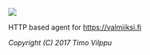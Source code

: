 
<a href="https://travis-ci.org/vilppu/valmiiksi.agent"><img src="https://travis-ci.org/vilppu/valmiiksi.agent.svg?branch=master"></a>

HTTP based agent for https://valmiiksi.fi

*Copyright (C) 2017 Timo Vilppu*
